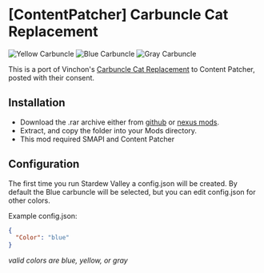 # [ContentPatcher] Carbuncle Cat Replacement
![Yellow Carbuncle](https://i.imgur.com/Hq4zog9.gif)
![Blue Carbuncle](https://i.imgur.com/FKDcN1E.gif)
![Gray Carbuncle](https://i.imgur.com/owt1rq7.gif)

This is a port of Vinchon's [Carbuncle Cat Replacement](https://www.nexusmods.com/stardewvalley/mods/303) to Content Patcher, posted with their consent.

## Installation
* Download the .rar archive either from [github](https://github.com/retrocede/StardewValleyMods/releases/download/v0.1/CP.carbuncle.cat.rar) or [nexus mods](https://www.nexusmods.com/stardewvalley/mods/3009?tab=description).
* Extract, and copy the folder into your Mods directory.
* This mod required SMAPI and Content Patcher

## Configuration
The first time you run Stardew Valley a config.json will be created. By default the Blue carbuncle will be selected, but you can edit config.json for other colors. 

Example config.json:
```json
{
  "Color": "blue"
}
```
_valid colors are blue, yellow, or gray_
